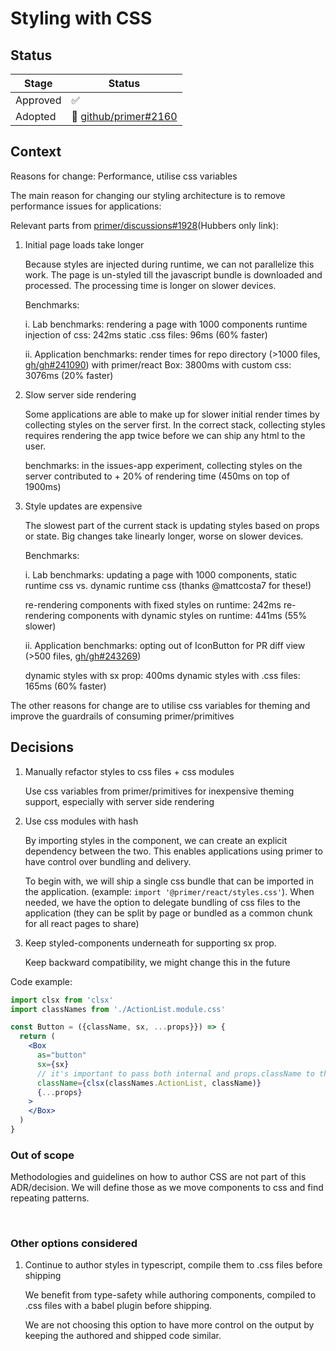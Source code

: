 # Styling with CSS

## Status

| Stage    | Status                                                                |
| -------- | --------------------------------------------------------------------- |
| Approved | ✅                                                                    |
| Adopted  | 🚧 [github/primer#2160](https://github.com/github/primer/issues/2160) |

## Context

Reasons for change: Performance, utilise css variables

The main reason for changing our styling architecture is to remove performance issues for applications:

Relevant parts from [primer/discussions#1928](https://github.com/github/primer/discussions/1928#reasons)(Hubbers only link):

1. Initial page loads take longer

   Because styles are injected during runtime, we can not parallelize this work. The page is un-styled till the javascript bundle is
   downloaded and processed. The processing time is longer on slower devices.

   Benchmarks:

   i. Lab benchmarks: rendering a page with 1000 components
   runtime injection of css: 242ms
   static .css files: 96ms (60% faster)

   ii. Application benchmarks: render times for repo directory (>1000 files, [gh/gh#241090](https://github.com/github/github/pull/241090))
   with primer/react Box: 3800ms
   with custom css: 3076ms (20% faster)

2. Slow server side rendering

   Some applications are able to make up for slower initial render times by collecting styles on the server first. In the correct stack, collecting styles requires rendering the app twice before we can ship any html to the user.

   benchmarks: in the issues-app experiment, collecting styles on the server contributed to + 20% of rendering time (450ms on top of 1900ms)

3. Style updates are expensive

   The slowest part of the current stack is updating styles based on props or state. Big changes take linearly longer, worse on slower devices.

   Benchmarks:

   i. Lab benchmarks: updating a page with 1000 components, static runtime css vs. dynamic runtime css (thanks @mattcosta7 for these!)

   re-rendering components with fixed styles on runtime: 242ms
   re-rendering components with dynamic styles on runtime: 441ms (55% slower)

   ii. Application benchmarks: opting out of IconButton for PR diff view (>500 files, [gh/gh#243269](https://github.com/github/github/pull/243269))

   dynamic styles with sx prop: 400ms
   dynamic styles with .css files: 165ms (60% faster)

The other reasons for change are to utilise css variables for theming and improve the guardrails of consuming primer/primitives

## Decisions

1. Manually refactor styles to css files + css modules

   Use css variables from primer/primitives for inexpensive theming support, especially with server side rendering

2. Use css modules with hash

   By importing styles in the component, we can create an explicit dependency between the two. This enables applications using primer to have control over bundling and delivery.

   To begin with, we will ship a single css bundle that can be imported in the application. (example: `import '@primer/react/styles.css'`). When needed, we have the option to delegate bundling of css files to the application (they can be split by page or bundled as a common chunk for all react pages to share)

3. Keep styled-components underneath for supporting sx prop.

   Keep backward compatibility, we might change this in the future

Code example:

```jsx
import clsx from 'clsx'
import classNames from './ActionList.module.css'

const Button = ({className, sx, ...props}}) => {
  return (
    <Box
      as="button"
      sx={sx}
      // it's important to pass both internal and props.className to the element
      className={clsx(classNames.ActionList, className)}
      {...props}
    >
    </Box>
  )
}
```

### Out of scope

Methodologies and guidelines on how to author CSS are not part of this ADR/decision. We will define those as we move components to css and find repeating patterns.

&nbsp;

### Other options considered

1. Continue to author styles in typescript, compile them to .css files before shipping

   We benefit from type-safety while authoring components, compiled to .css files with a babel plugin before shipping.

   We are not choosing this option to have more control on the output by keeping the authored and shipped code similar.
